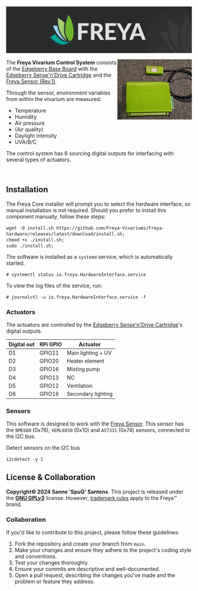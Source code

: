 ![Freya banner](https://github.com/Freya-Vivariums/.github/blob/main/brand/Freya_banner.png?raw=true)

<img src="documentation/Freya_hardware.jpg" align="right" width="40%"/>

The **Freya Vivarium Control System** consists of the [Edgeberry Base Board](https://github.com/Edgeberry/Edgeberry-hardware) with the [Edgeberry Sense'n'Drive Cartridge](https://github.com/Edgeberry/Edgeberry_SenseAndDrive_Cartridge) and the [Freya Sensor (Rev.1)](https://github.com/Freya-Vivariums/Sensor-hardware).

Through the sensor, environment variables from within the vivarium are measured:
- Temperature
- Humidity
- Air pressure
- (Air quality)
- Daylight intensity
- UVA/B/C

The control system has 6 sourcing digital outputs for interfacing with several types of actuators.


<br clear="right"/>


## Installation
The Freya Core installer will prompt you to select the hardware interface, so manual installation is not required. Should you prefer to install this component manually, follow these steps:
```
wget -O install.sh https://github.com/Freya-Vivariums/Freya-hardware/releases/latest/download/install.sh;
chmod +x ./install.sh;
sudo ./install.sh;
```

The software is installed as a `systemd` service, which is automatically started.
```
# systemctl status io.freya.HardwareInterface.service
```

To view the log files of the service, run:
```
# journalctl -u io.freya.HardwareInterface.service -f
```

### Actuators
The actuators are controlled by the [Edgeberry Sense'n'Drive Cartridge](https://github.com/Edgeberry/Edgeberry_SenseAndDrive_Cartridge)'s digital outputs.

| Digital out | RPi GPIO | Actuator           |
|-------------|----------|--------------------|
| D1          | GPIO21   | Main lighting + UV |
| D2          | GPIO20   | Heater element     |
| D3          | GPIO16   | Misting pump       |
| D4          | GPIO13   | NC                 |
| D5          | GPIO12   | Ventilation        |
| D6          | GPIO18   | Secondary lighting |

### Sensors
This software is designed to work with the [Freya Sensor](https://github.com/Freya-Vivariums/Sensor-hardware). This sensor has the `BME680` (0x76), `VEML6030` (0x10) and `AS7331` (0x74) sensors, connected to the I2C bus.

Detect sensors on the I2C bus
```
i2cdetect -y 1
```


## License & Collaboration
**Copyright© 2024 Sanne 'SpuQ' Santens**. This project is released under the [**GNU GPLv3**](https://www.gnu.org/licenses/gpl-3.0.en.html) license. However, [trademark rules](https://github.com/Freya-Vivariums/.github/blob/main/brand/Freya_Trademark_Rules_and_Guidelines.md) apply to the Freya™ brand.

### Collaboration

If you'd like to contribute to this project, please follow these guidelines:
1. Fork the repository and create your branch from `main`.
2. Make your changes and ensure they adhere to the project's coding style and conventions.
3. Test your changes thoroughly.
4. Ensure your commits are descriptive and well-documented.
5. Open a pull request, describing the changes you've made and the problem or feature they address.